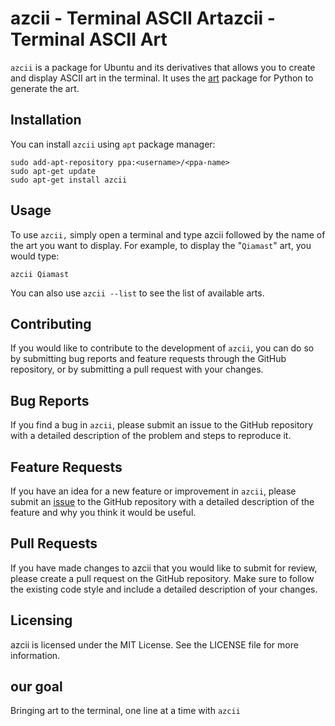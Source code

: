 # azcii - Terminal ASCII Artazcii - Terminal ASCII Art

`azcii` is a package for Ubuntu and its derivatives that allows you to create and display ASCII art in the terminal. It uses the [art](https://pypi.org/project/art/ "art") package for Python to generate the art.


## Installation
You can install `azcii` using `apt` package manager:
```shell
sudo add-apt-repository ppa:<username>/<ppa-name>
sudo apt-get update
sudo apt-get install azcii
```
## Usage
To use `azcii,` simply open a terminal and type azcii followed by the name of the art you want to display. For example, to display the "`Qiamast`" art, you would type:

```shell
azcii Qiamast
```
You can also use `azcii --list` to see the list of available arts.

## Contributing
If you would like to contribute to the development of `azcii`, you can do so by submitting bug reports and feature requests through the GitHub repository, or by submitting a pull request with your changes.

## Bug Reports
If you find a bug in `azcii`, please submit an issue to the GitHub repository with a detailed description of the problem and steps to reproduce it.

## Feature Requests
If you have an idea for a new feature or improvement in `azcii`, please submit an [issue](https://github.com/Qiamast/azcii/issues/new "issue") to the GitHub repository with a detailed description of the feature and why you think it would be useful.

## Pull Requests
If you have made changes to azcii that you would like to submit for review, please create a pull request on the GitHub repository. Make sure to follow the existing code style and include a detailed description of your changes.

## Licensing
azcii is licensed under the MIT License. See the LICENSE file for more information.

## our goal
Bringing art to the terminal, one line at a time with `azcii`
